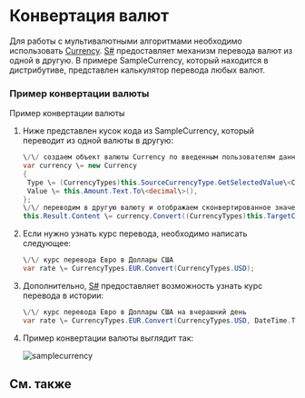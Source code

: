 # Конвертация валют

Для работы с мультивалютными алгоритмами необходимо использовать [Currency](../api/StockSharp.Messages.Currency.html). [S\#](StockSharpAbout.md) предоставляет механизм перевода валют из одной в другую. В примере SampleCurrency, который находится в дистрибутиве, представлен калькулятор перевода любых валют.

### Пример конвертации валюты

Пример конвертации валюты

1. Ниже представлен кусок кода из SampleCurrency, который переводит из одной валюты в другую: 

   ```cs
   \/\/ создаем объект валюты Currency по введенным пользователям данным
   var currency \= new Currency
   {
   	Type \= (CurrencyTypes)this.SourceCurrencyType.GetSelectedValue\<CurrencyTypes\>(),
   	Value \= this.Amount.Text.To\<decimal\>(),
   };
   \/\/ переводим в другую валюту и отображаем сконвертированное значение
   this.Result.Content \= currency.Convert((CurrencyTypes)this.TargetCurrencyType.GetSelectedValue\<CurrencyTypes\>()).Value;
   ```
2. Если нужно узнать курс перевода, необходимо написать следующее: 

   ```cs
   \/\/ курс перевода Евро в Доллары США
   var rate \= CurrencyTypes.EUR.Convert(CurrencyTypes.USD);
   ```
3. Дополнительно, [S\#](StockSharpAbout.md) предоставляет возможность узнать курс перевода в истории: 

   ```cs
   \/\/ курс перевода Евро в Доллары США на вчерашний день
   var rate \= CurrencyTypes.EUR.Convert(CurrencyTypes.USD, DateTime.Today \- TimeSpan.FromDays(1));
   ```
4. Пример конвертации валюты выглядит так: 

   ![samplecurrency](~/images/sample_currency.png)

## См. также
